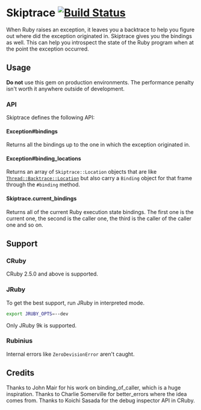 # Skiptrace [![Build Status](https://travis-ci.org/gsamokovarov/skiptrace.svg?branch=master)](https://travis-ci.org/gsamokovarov/skiptrace)

When Ruby raises an exception, it leaves you a backtrace to help you figure out
where did the exception originated in. Skiptrace gives you the bindings as well.
This can help you introspect the state of the Ruby program when at the point
the exception occurred.

## Usage

**Do not** use this gem on production environments. The performance penalty isn't
worth it anywhere outside of development.

### API

Skiptrace defines the following API:

#### Exception#bindings

Returns all the bindings up to the one in which the exception originated in.

#### Exception#binding_locations

Returns an array of `Skiptrace::Location` objects that are like [`Thread::Backtrace::Location`](https://ruby-doc.org/core-2.6.3/Thread/Backtrace/Location.html)
but also carry a `Binding` object for that frame through the `#binding` method.

#### Skiptrace.current_bindings

Returns all of the current Ruby execution state bindings. The first one is the
current one, the second is the caller one, the third is the caller of the
caller one and so on.

## Support

### CRuby

CRuby 2.5.0 and above is supported.

### JRuby

To get the best support, run JRuby in interpreted mode.

```bash
export JRUBY_OPTS=--dev
```

Only JRuby 9k is supported.

### Rubinius

Internal errors like `ZeroDevisionError` aren't caught.

## Credits

Thanks to John Mair for his work on binding_of_caller, which is a huge
inspiration. Thanks to Charlie Somerville for better_errors where the idea
comes from. Thanks to Koichi Sasada for the debug inspector API in CRuby.
